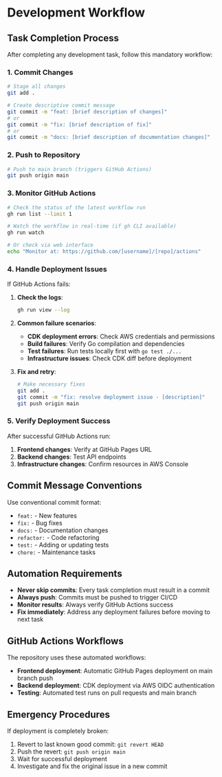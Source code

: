 # Development Workflow

## Task Completion Process

After completing any development task, follow this mandatory workflow:

### 1. Commit Changes
```bash
# Stage all changes
git add .

# Create descriptive commit message
git commit -m "feat: [brief description of changes]"
# or
git commit -m "fix: [brief description of fix]"
# or  
git commit -m "docs: [brief description of documentation changes]"
```

### 2. Push to Repository
```bash
# Push to main branch (triggers GitHub Actions)
git push origin main
```

### 3. Monitor GitHub Actions
```bash
# Check the status of the latest workflow run
gh run list --limit 1

# Watch the workflow in real-time (if gh CLI available)
gh run watch

# Or check via web interface
echo "Monitor at: https://github.com/[username]/[repo]/actions"
```

### 4. Handle Deployment Issues

If GitHub Actions fails:

1. **Check the logs**:
   ```bash
   gh run view --log
   ```

2. **Common failure scenarios**:
   - **CDK deployment errors**: Check AWS credentials and permissions
   - **Build failures**: Verify Go compilation and dependencies
   - **Test failures**: Run tests locally first with `go test ./...`
   - **Infrastructure issues**: Check CDK diff before deployment

3. **Fix and retry**:
   ```bash
   # Make necessary fixes
   git add .
   git commit -m "fix: resolve deployment issue - [description]"
   git push origin main
   ```

### 5. Verify Deployment Success

After successful GitHub Actions run:

1. **Frontend changes**: Verify at GitHub Pages URL
2. **Backend changes**: Test API endpoints
3. **Infrastructure changes**: Confirm resources in AWS Console

## Commit Message Conventions

Use conventional commit format:
- `feat:` - New features
- `fix:` - Bug fixes  
- `docs:` - Documentation changes
- `refactor:` - Code refactoring
- `test:` - Adding or updating tests
- `chore:` - Maintenance tasks

## Automation Requirements

- **Never skip commits**: Every task completion must result in a commit
- **Always push**: Commits must be pushed to trigger CI/CD
- **Monitor results**: Always verify GitHub Actions success
- **Fix immediately**: Address any deployment failures before moving to next task

## GitHub Actions Workflows

The repository uses these automated workflows:
- **Frontend deployment**: Automatic GitHub Pages deployment on main branch push
- **Backend deployment**: CDK deployment via AWS OIDC authentication
- **Testing**: Automated test runs on pull requests and main branch

## Emergency Procedures

If deployment is completely broken:
1. Revert to last known good commit: `git revert HEAD`
2. Push the revert: `git push origin main`
3. Wait for successful deployment
4. Investigate and fix the original issue in a new commit